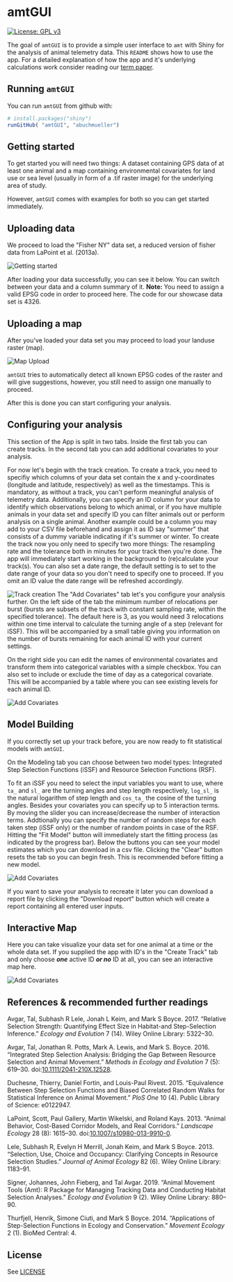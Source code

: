 
<!-- README.md is generated from README.Rmd. Please edit that file -->
amtGUI
======
[![License: GPL v3](https://img.shields.io/badge/License-GPLv3-blue.svg)](https://www.gnu.org/licenses/gpl-3.0)

The goal of `amtGUI` is to provide a simple user interface to `amt` with Shiny for the analysis of animal telemetry data. This `README` shows how to use the app. For a detailed explanation of how the app and it's underlying calculations work consider reading our [term paper](../master/amtGUI.pdf).

Running `amtGUI`
----------------

You can run `amtGUI` from github with:

``` r
# install.packages("shiny")
runGitHub( "amtGUI", "abuchmueller") 
```

Getting started
---------------

To get started you will need two things: A dataset containing GPS data of at least one animal and a map containing environmental covariates for land use or sea level (usually in form of a .tif raster image) for the underlying area of study.

However, `amtGUI` comes with examples for both so you can get started immediately.

Uploading data
--------------

We proceed to load the "Fisher NY" data set, a reduced version of fisher data from LaPoint et al. (2013a).

![Getting started](img/data-wide.png)

After loading your data successfully, you can see it below. You can switch between your data and a column summary of it. **Note:** You need to assign a valid EPSG code in order to proceed here. The code for our showcase data set is 4326.

Uploading a map
---------------

After you've loaded your data set you may proceed to load your landuse raster (map).

![Map Upload](img/map-wide.png)

`amtGUI` tries to automatically detect all known EPSG codes of the raster and will give suggestions, however, you still need to assign one manually to proceed.

After this is done you can start configuring your analysis.

Configuring your analysis
-------------------------

This section of the App is split in two tabs. Inside the first tab you can create tracks. In the second tab you can add additional covariates to your analysis.

For now let's begin with the track creation. To create a track, you need to specifiy which columns of your data set contain the x and y-coordinates (longitude and latitude, respectively) as well as the timestamps. This is mandatory, as without a track, you can't perform meaningful analysis of telemetry data. Additionally, you can specify an ID column for your data to identify which observations belong to which animal, or if you have multiple animals in your data set and specify ID you can filter animals out or perform analysis on a single animal. Another example could be a column you may add to your CSV file beforehand and assign it as ID say "summer" that consists of a dummy variable indicating if it's summer or winter. To create the track now you only need to specify two more things: The resampling rate and the tolerance both in minutes for your track then you're done. The app will immediately start working in the background to (re)calculate your track(s). You can also set a date range, the default setting is to set to the date range of your data so you don't need to specify one to proceed. If you omit an ID value the date range will be refreshed accordingly.

![Track creation](img/track-wide.png) The "Add Covariates" tab let's you configure your analysis further. On the left side of the tab the minimum number of relocations per burst (bursts are subsets of the track with constant sampling rate, within the specified tolerance). The default here is 3, as you would need 3 relocations within one time interval to calculate the turning angle of a step (relevant for iSSF). This will be accompanied by a small table giving you information on the number of bursts remaining for each animal ID with your current settings.

On the right side you can edit the names of environmental covariates and transform them into categorical variables with a simple checkbox. You can also set to include or exclude the time of day as a categorical covariate. This will be accompanied by a table where you can see existing levels for each animal ID.

![Add Covariates](img/addc-wide.png)

Model Building
--------------

If you correctly set up your track before, you are now ready to fit statistical models with `amtGUI`.

On the Modeling tab you can choose between two model types: Integrated Step Selection Functions (iSSF) and Resource Selection Functions (RSF).

To fit an iSSF you need to select the input variables you want to use, where `ta_` and `sl_` are the turning angles and step length respectively, `log_sl_` is the natural logarithm of step length and `cos_ta_` the cosine of the turning angles. Besides your covariates you can specify up to 5 interaction terms. By moving the slider you can increase/decrease the number of interaction terms. Addtionally you can specify the number of random steps for each taken step (iSSF only) or the number of random points in case of the RSF. Hitting the "Fit Model" button will immediately start the fitting process (as indicated by the progress bar). Below the buttons you can see your model estimates which you can download in a csv file. Clicking the "Clear" button resets the tab so you can begin fresh. This is recommended before fitting a new model.

![Add Covariates](img/issf-wide.png)

If you want to save your analysis to recreate it later you can download a report file by clicking the "Download report" button which will create a report containing all entered user inputs.

Interactive Map
---------------

Here you can take visualize your data set for one animal at a time or the whole data set. If you supplied the app with ID's in the "Create Track" tab and only choose ***one*** active ID ***or no*** ID at all, you can see an interactive map here.

![Add Covariates](img/intmap-wide.png)

References & recommended further readings
-----------------------------------------

Avgar, Tal, Subhash R Lele, Jonah L Keim, and Mark S Boyce. 2017. “Relative Selection Strength: Quantifying Effect Size in Habitat-and Step-Selection Inference.” *Ecology and Evolution* 7 (14). Wiley Online Library: 5322–30.

Avgar, Tal, Jonathan R. Potts, Mark A. Lewis, and Mark S. Boyce. 2016. “Integrated Step Selection Analysis: Bridging the Gap Between Resource Selection and Animal Movement.” *Methods in Ecology and Evolution* 7 (5): 619–30. doi:[10.1111/2041-210X.12528](https://doi.org/10.1111/2041-210X.12528).

Duchesne, Thierry, Daniel Fortin, and Louis-Paul Rivest. 2015. “Equivalence Between Step Selection Functions and Biased Correlated Random Walks for Statistical Inference on Animal Movement.” *PloS One* 10 (4). Public Library of Science: e0122947.

LaPoint, Scott, Paul Gallery, Martin Wikelski, and Roland Kays. 2013. “Animal Behavior, Cost-Based Corridor Models, and Real Corridors.” *Landscape Ecology* 28 (8): 1615–30. doi:[10.1007/s10980-013-9910-0](https://doi.org/10.1007/s10980-013-9910-0).

Lele, Subhash R, Evelyn H Merrill, Jonah Keim, and Mark S Boyce. 2013. “Selection, Use, Choice and Occupancy: Clarifying Concepts in Resource Selection Studies.” *Journal of Animal Ecology* 82 (6). Wiley Online Library: 1183–91.

Signer, Johannes, John Fieberg, and Tal Avgar. 2019. “Animal Movement Tools (Amt): R Package for Managing Tracking Data and Conducting Habitat Selection Analyses.” *Ecology and Evolution* 9 (2). Wiley Online Library: 880–90.

Thurfjell, Henrik, Simone Ciuti, and Mark S Boyce. 2014. “Applications of Step-Selection Functions in Ecology and Conservation.” *Movement Ecology* 2 (1). BioMed Central: 4.

License
---------------
See [LICENSE](../master/LICENSE)
